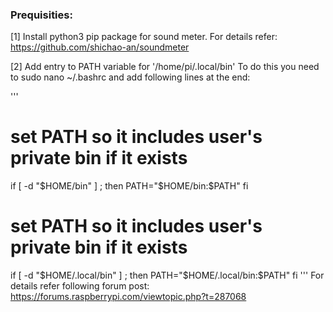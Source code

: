 ### Prequisities:

[1] Install python3 pip package for sound meter. For details refer: https://github.com/shichao-an/soundmeter

[2] Add entry to PATH variable for '/home/pi/.local/bin'
To do this you need to sudo nano ~/.bashrc 
and add following lines at the end:

'''
# set PATH so it includes user's private bin if it exists
if [ -d "$HOME/bin" ] ; then
    PATH="$HOME/bin:$PATH"
fi

# set PATH so it includes user's private bin if it exists
if [ -d "$HOME/.local/bin" ] ; then
    PATH="$HOME/.local/bin:$PATH"
fi
'''
For details refer following forum post: https://forums.raspberrypi.com/viewtopic.php?t=287068

